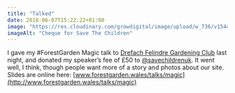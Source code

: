 ```yaml
---
title: "Talked"
date: 2018-06-07T15:22:22+01:00
image: "https://res.cloudinary.com/growdigital/image/upload/w_736/v1544219138/cheque-42594783152.jpg"
imageAlt: "Cheque for Save The Children"
---
```


I gave my #ForestGarden Magic talk to [Drefach Felindre Gardening Club](http://www.drefachfelindregardeningclub.co.uk/) last night, and donated my speaker’s fee of £50 to [@savechildrenuk](https://twitter.com/savechildrenuk). It went well, I think, though people want more of a story and photos about our site. Slides are online here: [www.forestgarden.wales/talks/magic](http://www.forestgarden.wales/talks/magic)
